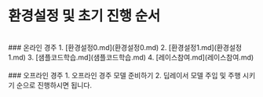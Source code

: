 # 환경설정 및 초기 진행 순서
<br>
### 온라인 경주
1. [환경설정0.md](환경설정0.md)
2. [환경설정1.md](환경설정1.md)
3. [샘플코드학습.md](샘플코드학습.md)
4. [레이스참여.md](레이스참여.md)
<br>
<br>
### 오프라인 경주
1. 오프라인 경주 모델 준비하기
2. 딥레이서 모델 주입 및 주행 시키기
순으로 진행하시면 됩니다.
